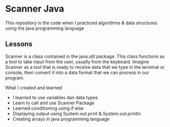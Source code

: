 
# Scanner Java 
This repository is the code when I practiced algorithms & data structures using the java programming language




## Lessons
Scanner is a class contained in the java.util package. This class functions as a tool to take input from the user, usually from the keyboard. Imagine Scanner as a tool that is ready to receive data that we type in the terminal or console, then convert it into a data format that we can process in our program.






What I created and learned
<ul>
  <li>I learned to use variables dan data types</li>
  <li>Learn to call and use Scanner Package</li>
  <li>Learned conditioning using if else</li>
  <li>Displaying output using System.out.print & System.out.println</li>
  <li>Creating arrays in java programming language</li>
</ul>

